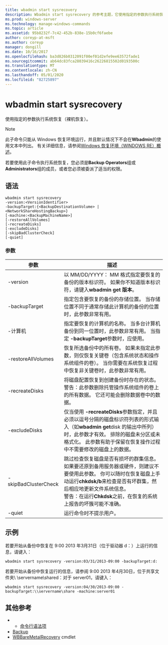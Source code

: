 ```yaml
---
title: wbadmin start sysrecovery
description: Wbadmin start sysrecovery 的参考主题，它使用指定的参数执行系统恢复（裸机恢复）。
ms.prod: windows-server
ms.technology: manage-windows-commands
ms.topic: article
ms.assetid: 95b8232f-7c42-452b-838e-15b0cf6faebe
author: coreyp-at-msft
ms.author: coreyp
manager: dongill
ms.date: 10/16/2017
ms.openlocfilehash: ba3d826b0312091f00ef01d2efe9ee63572fade1
ms.sourcegitcommit: ab64dc83fca28039416c26226815502d0193500c
ms.translationtype: MT
ms.contentlocale: zh-CN
ms.lasthandoff: 05/01/2020
ms.locfileid: "82725897"
---
```

# <a name="wbadmin-start-sysrecovery"></a>wbadmin start sysrecovery



使用指定的参数执行系统恢复（裸机恢复）。

> [!NOTE]
> 此子命令只能从 Windows 恢复环境运行，并且默认情况下不会在**Wbadmin**的使用文本中列出。 有关详细信息，请参阅[Windows 恢复环境（WINDOWS RE）概述](https://technet.microsoft.com/library/hh825173.aspx)。

若要使用此子命令执行系统恢复，您必须是**Backup Operators**组或**Administrators**组的成员，或者您必须被委派了适当的权限。

## <a name="syntax"></a>语法

```
wbadmin start sysrecovery
-version:<VersionIdentifier>
-backupTarget:{<BackupDestinationVolume> | <NetworkShareHostingBackup>}
[-machine:<BackupMachineName>]
[-restoreAllVolumes]
[-recreateDisks]
[-excludeDisks]
[-skipBadClusterCheck]
[-quiet]
```

### <a name="parameters"></a>参数

|参数|描述|
|---------|-----------|
|-version|以 MM/DD/YYYY： MM 格式指定要恢复的备份的版本标识符。 如果你不知道版本标识符，请键入**wbadmin get 版本**。|
|-backupTarget|指定包含要恢复的备份的存储位置。 当存储位置不同于通常存储此计算机的备份的位置时，此参数非常有用。|
|-计算机|指定要恢复的计算机的名称。 当多台计算机备份到同一位置时，此参数非常有用。 当指定 **-backupTarget**参数时，应使用。|
|-restoreAllVolumes|恢复所选备份中的所有卷。 如果未指定此参数，则仅恢复关键卷（包含系统状态和操作系统组件的卷）。 当你需要在系统恢复过程中恢复非关键卷时，此参数非常有用。|
|-recreateDisks|将磁盘配置恢复到创建备份时存在的状态。</br>警告：此参数删除托管操作系统组件的卷上的所有数据。 它还可能会删除数据卷中的数据。|
|-excludeDisks|仅当使用 **-recreateDisks**参数指定，并且必须以逗号分隔的磁盘标识符列表的形式输入（如**wbadmin get**disk 的输出中所列）时，此参数才有效。 排除的磁盘未分区或未格式化。 此参数有助于保留在恢复操作过程中不需要修改的磁盘上的数据。|
|-skipBadClusterCheck|跳过检查恢复磁盘是否有损坏的群集信息。 如果要还原到备用服务器或硬件，则建议不要使用此参数。 你可以随时在恢复磁盘上手动运行**chkdsk/b**来检查是否有坏群集，然后相应地更新文件系统信息。</br>警告：在运行**Chkdsk**之前，在恢复的系统上报告的坏簇可能不准确。|
|-quiet|运行命令时不提示用户。|

## <a name="examples"></a>示例

若要开始从备份中恢复在 9:00 2013 年3月31日（位于驱动器 d：）上运行的信息，请键入：
```
wbadmin start sysrecovery -version:03/31/2013-09:00 -backupTarget:d:
```
若要开始从备份中恢复运行的信息，请参阅 9:00 2013 年4月30日，位于共享文件夹\\ \\servername\shared：对于 server01，请键入：
```
wbadmin start sysrecovery -version:04/30/2013-09:00 -backupTarget:\\servername\share -machine:server01
```

## <a name="additional-references"></a>其他参考

-   - [命令行语法项](command-line-syntax-key.md)
-   [Backup](wbadmin.md)
-   [WBBareMetalRecovery](https://technet.microsoft.com/library/jj902461.aspx) cmdlet